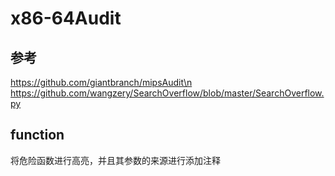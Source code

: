 # x86-64Audit
## 参考
https://github.com/giantbranch/mipsAudit\n
https://github.com/wangzery/SearchOverflow/blob/master/SearchOverflow.py
## function
将危险函数进行高亮，并且其参数的来源进行添加注释

